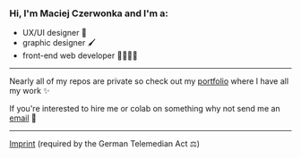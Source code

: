 ### Hi, I'm **Maciej Czerwonka** and I'm a:
- UX/UI designer 📱
- graphic designer 🖌
- front-end web developer 🧑🏻‍💻🌐

---

Nearly all of my repos are private so check out my <a href="https://czerwonka.dev" target="_blank">portfolio</a> where I have all my work ✨



If you're interested to hire me or colab on something why not send me an [email](mailto:maciej@czerwonka.dev) 📩

---

<a href="https://czerwonka.dev/imprint" target="_blank">Imprint</a> (required by the German Telemedian Act ⚖️)
